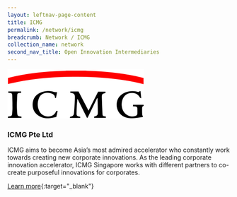 ```yaml
---
layout: leftnav-page-content
title: ICMG
permalink: /network/icmg
breadcrumb: Network / ICMG
collection_name: network
second_nav_title: Open Innovation Intermediaries
---
```

<div class="networklogo">
<a href="https://www.icmg.com.sg?utm_source=openinnovationnetwork.sg&utm_medium=referral">
<img src="/images/partners/ICMG logo.PNG" alt="1">
</a>
  </div>

<h3>ICMG Pte Ltd</h3>

ICMG aims to become Asia’s most admired accelerator who constantly work towards creating new corporate innovations. As the leading corporate innovation accelerator, ICMG Singapore works with different partners to co-create purposeful innovations for corporates.

[Learn more](https://www.icmg.com.sg?utm_source=openinnovationnetwork.sg&utm_medium=referral"){:target="_blank"}
